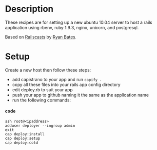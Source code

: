 # Description

These recipes are for setting up a new ubuntu 10.04 server to host a rails application using rbenv, ruby 1.9.3, nginx, unicorn, and postgresql.

Based on [Railscasts](http://railscasts.com "Railscasts") by [Ryan Bates](http://github.com/ryanb "ryanb on GitHub").

# Setup

Create a new host then follow these steps:

* add capistrano to your app and run `capify .`
* copy all these files into your rails app config directory
* edit deploy.rb to suit your app
* push your app to github naming it the same as the application name
* run the following commands:

#### code
    ssh root@<ipaddress>
    adduser deployer --ingroup admin
    exit
    cap deploy:install
    cap deploy:setup
    cap deploy:cold